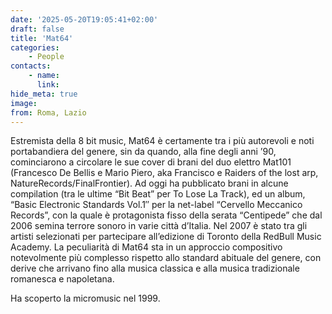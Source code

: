 ```yaml
---
date: '2025-05-20T19:05:41+02:00'
draft: false
title: 'Mat64'
categories:
    - People
contacts:
    - name: 
      link: 
hide_meta: true
image: 
from: Roma, Lazio
---
```

Estremista della 8 bit music, Mat64 è certamente tra i più autorevoli e noti portabandiera del genere, sin da quando, alla fine degli anni ’90, cominciarono a circolare le sue cover di brani del duo elettro Mat101 (Francesco De Bellis e Mario Piero, aka Francisco e Raiders of the lost arp, NatureRecords/FinalFrontier). Ad oggi ha pubblicato brani in alcune compilation (tra le ultime “Bit Beat” per To Lose La Track), ed un album, “Basic Electronic Standards Vol.1″ per la net-label “Cervello Meccanico Records”, con la quale è protagonista fisso della serata “Centipede” che dal 2006 semina terrore sonoro in varie città d’Italia. Nel 2007 è stato tra gli artisti selezionati per partecipare all’edizione di Toronto della RedBull Music Academy. La peculiarità di Mat64 sta in un approccio compositivo notevolmente più complesso rispetto allo standard abituale del genere, con derive che arrivano fino alla musica classica e alla musica tradizionale romanesca e napoletana.

Ha scoperto la micromusic nel 1999.